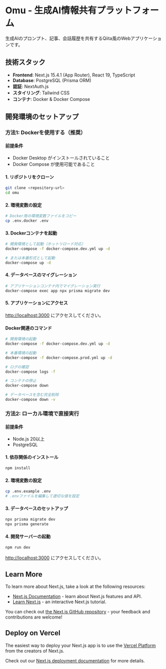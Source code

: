 # Omu - 生成AI情報共有プラットフォーム

生成AIのプロンプト、記事、会話履歴を共有するQiita風のWebアプリケーションです。

## 技術スタック

- **Frontend**: Next.js 15.4.1 (App Router), React 19, TypeScript
- **Database**: PostgreSQL (Prisma ORM)
- **認証**: NextAuth.js
- **スタイリング**: Tailwind CSS
- **コンテナ**: Docker & Docker Compose

## 開発環境のセットアップ

### 方法1: Dockerを使用する（推奨）

#### 前提条件
- Docker Desktop がインストールされていること
- Docker Compose が使用可能であること

#### 1. リポジトリをクローン

```bash
git clone <repository-url>
cd omu
```

#### 2. 環境変数の設定

```bash
# Docker用の環境変数ファイルをコピー
cp .env.docker .env
```

#### 3. Dockerコンテナを起動

```bash
# 開発環境として起動（ホットリロード対応）
docker-compose -f docker-compose.dev.yml up -d

# または本番形式として起動
docker-compose up -d
```

#### 4. データベースのマイグレーション

```bash
# アプリケーションコンテナ内でマイグレーション実行
docker-compose exec app npx prisma migrate dev
```

#### 5. アプリケーションにアクセス

[http://localhost:3000](http://localhost:3000) にアクセスしてください。

#### Docker関連のコマンド

```bash
# 開発環境の起動
docker-compose -f docker-compose.dev.yml up -d

# 本番環境の起動
docker-compose -f docker-compose.prod.yml up -d

# ログの確認
docker-compose logs -f

# コンテナの停止
docker-compose down

# データベースを含む完全削除
docker-compose down -v
```

### 方法2: ローカル環境で直接実行

#### 前提条件
- Node.js 20以上
- PostgreSQL

#### 1. 依存関係のインストール

```bash
npm install
```

#### 2. 環境変数の設定

```bash
cp .env.example .env
# .envファイルを編集して適切な値を設定
```

#### 3. データベースのセットアップ

```bash
npx prisma migrate dev
npx prisma generate
```

#### 4. 開発サーバーの起動

```bash
npm run dev
```

[http://localhost:3000](http://localhost:3000) にアクセスしてください。

## Learn More

To learn more about Next.js, take a look at the following resources:

- [Next.js Documentation](https://nextjs.org/docs) - learn about Next.js features and API.
- [Learn Next.js](https://nextjs.org/learn) - an interactive Next.js tutorial.

You can check out [the Next.js GitHub repository](https://github.com/vercel/next.js) - your feedback and contributions are welcome!

## Deploy on Vercel

The easiest way to deploy your Next.js app is to use the [Vercel Platform](https://vercel.com/new?utm_medium=default-template&filter=next.js&utm_source=create-next-app&utm_campaign=create-next-app-readme) from the creators of Next.js.

Check out our [Next.js deployment documentation](https://nextjs.org/docs/app/building-your-application/deploying) for more details.
